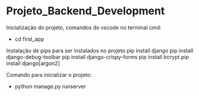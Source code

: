 # Projeto_Backend_Development
Inicialização do projeto, comandos do vscode no terminal cmd: 
- cd first_app
  
Instalação de pips para ser instalados no projeto
pip install django
pip install django-debug-toolbar
pip install django-crispy-forms
pip install bcrypt
pip install django[argon2]

Comando para inicializar o projeto:
- python manage.py runserver
